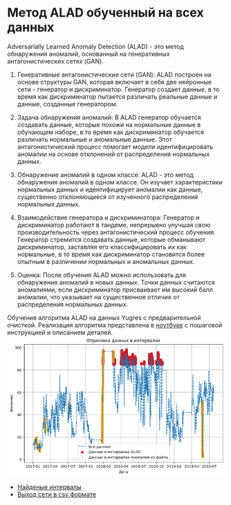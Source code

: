 # Метод ALAD обученный на всех данных

Adversarially Learned Anomaly Detection (ALAD) - это метод обнаружения аномалий, основанный на генеративных антагонистических сетях (GAN). 


1. Генеративные антагонистические сети (GAN): ALAD построен на основе структуры GAN, которая включает в себя две нейронные сети - генератор и дискриминатор. Генератор создает данные, в то время как дискриминатор пытается различать реальные данные и данные, созданные генератором.

2. Задача обнаружения аномалий: В ALAD генератор обучается создавать данные, которые похожи на нормальные данные в обучающем наборе, в то время как дискриминатор обучается различать нормальные и аномальные данные. Этот антагонистический процесс помогает модели идентифицировать аномалии на основе отклонений от распределения нормальных данных.

3. Обнаружение аномалий в одном классе: ALAD - это метод обнаружения аномалий в одном классе. Он изучает характеристики нормальных данных и идентифицирует аномалии как данные, существенно отклоняющиеся от изученного распределения нормальных данных.

4. Взаимодействие генератора и дискриминатора: Генератор и дискриминатор работают в тандеме, непрерывно улучшая свою производительность через антагонистический процесс обучения. Генератор стремится создавать данные, которые обманывают дискриминатор, заставляя его классифицировать их как нормальные, в то время как дискриминатор становится более опытным в различении нормальных и аномальных данных.

5. Оценка: После обучения ALAD можно использовать для обнаружения аномалий в новых данных. Точки данных считаются аномалиями, если дискриминатор присваивает им высокий балл аномалии, что указывает на существенное отличие от распределения нормальных данных.


Обучение алгоритма ALAD на данных Yugres с предварительной очисткой.  Реализация алгоритма представлена в [ноутбуке](ALADclear(all).ipynb) с пошаговой инструкцией и описанием деталей.
![Alt text](image.png)

* [Найденые интервалы](intervals_ALAD.json)
* [Выход сети в csv формате](pyOD_ALAD.csv)

